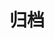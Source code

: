 ---
title: "归档"
layout: "archives"
url: "/archives"
summary: archives
menu:
    main:
        weight: -70
        params:
            icon: archives
--- 